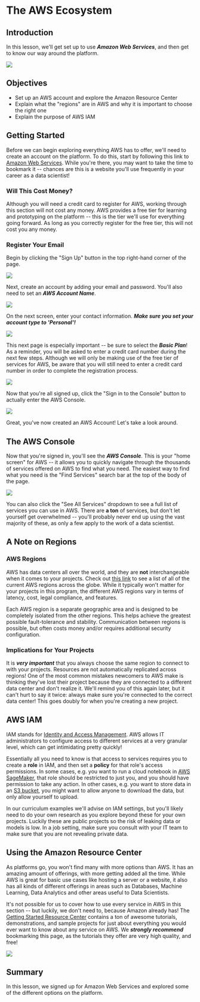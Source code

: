 # The AWS Ecosystem

## Introduction

In this lesson, we'll get set up to use **_Amazon Web Services_**, and then get to know our way around the platform. 

<img src='https://github.com/learn-co-curriculum/dsc-the-aws-ecosystem/raw/master/images/awscloud.svg'>

## Objectives 

- Set up an AWS account and explore the Amazon Resource Center 
- Explain what the "regions" are in AWS and why it is important to choose the right one
- Explain the purpose of AWS IAM


## Getting Started

Before we can begin exploring everything AWS has to offer, we'll need to create an account on the platform. To do this, start by following this link to [Amazon Web Services](https://aws.amazon.com/). While you're there, you may want to take the time to bookmark it -- chances are this is a website you'll use frequently in your career as a data scientist!

### Will This Cost Money?

Although you will need a credit card to register for AWS, working through this section will not cost any money. AWS provides a free tier for learning and prototyping on the platform -- this is the tier we'll use for everything going forward. As long as you correctly register for the free tier, this will not cost you any money. 

### Register Your Email

Begin by clicking the "Sign Up" button in the top right-hand corner of the page. 

<img src='https://github.com/learn-co-curriculum/dsc-the-aws-ecosystem/raw/master/images/aws-1.png'>

Next, create an account by adding your email and password. You'll also need to set an **_AWS Account Name_**. 

<img src='https://github.com/learn-co-curriculum/dsc-the-aws-ecosystem/raw/master/images/aws-2.png'>

On the next screen, enter your contact information. **_Make sure you set your account type to 'Personal'!_** 

<img src='https://github.com/learn-co-curriculum/dsc-the-aws-ecosystem/raw/master/images/aws-3.png'>

This next page is especially important -- be sure to select the **_Basic Plan_**! As a reminder, you will be asked to enter a credit card number during the next few steps. Although we will only be making use of the free tier of services for AWS, be aware that you will still need to enter a credit card number in order to complete the registration process. 

<img src='https://github.com/learn-co-curriculum/dsc-the-aws-ecosystem/raw/master/images/aws-4.png'>

Now that you're all signed up, click the "Sign in to the Console" button to actually enter the AWS Console. 

<img src='https://github.com/learn-co-curriculum/dsc-the-aws-ecosystem/raw/master/images/aws-5.png'>

Great, you've now created an AWS Account! Let's take a look around. 

## The AWS Console

Now that you're signed in, you'll see the **_AWS Console_**. This is your "home screen" for AWS -- it allows you to quickly navigate through the thousands of services offered on AWS to find what you need. The easiest way to find what you need is the "Find Services" search bar at the top of the body of the page. 

<img src='https://github.com/learn-co-curriculum/dsc-the-aws-ecosystem/raw/master/images/aws-6.png'>

You can also click the "See All Services" dropdown to see a full list of services you can use in AWS. There are **a ton** of services, but don't let yourself get overwhelmed -- you'll probably never end up using the vast majority of these, as only a few apply to the work of a data scientist.

## A Note on Regions

### AWS Regions

AWS has data centers all over the world, and they are **not** interchangeable when it comes to your projects. Check out [this link](https://aws.amazon.com/about-aws/global-infrastructure/regions_az/) to see a list of all of the current AWS regions across the globe. While it typically won't matter for your projects in this program, the different AWS regions vary in terms of latency, cost, legal compliance, and features.

Each AWS region is a separate geographic area and is designed to be completely isolated from the other regions. This helps achieve the greatest possible fault-tolerance and stability. Communication between regions is possible, but often costs money and/or requires additional security configuration.

### Implications for Your Projects

It is **_very important_** that you always choose the same region to connect to with your projects. Resources are not automatically replicated across regions! One of the most common mistakes newcomers to AWS make is thinking they've lost their project because they are connected to a different data center and don't realize it. We'll remind you of this again later, but it can't hurt to say it twice: always make sure you're connected to the correct data center! This goes doubly for when you're creating a new project. 

## AWS IAM

IAM stands for [Identity and Access Management](https://aws.amazon.com/iam/). AWS allows IT administrators to configure access to different services at a very granular level, which can get intimidating pretty quickly!

Essentially all you need to know is that access to services requires you to create a **role** in IAM, and then set a **policy** for that role's access permissions. In some cases, e.g. you want to run a cloud notebook in [AWS SageMaker](https://docs.aws.amazon.com/sagemaker/latest/dg/security-iam.html), that role should be restricted to just you, and you should have permission to take any action. In other cases, e.g. you want to store data in an [S3 bucket](https://docs.aws.amazon.com/AmazonS3/latest/userguide/access-control-overview.html), you might want to allow anyone to download the data, but only allow yourself to upload.

In our curriculum examples we'll advise on IAM settings, but you'll likely need to do your own research as you explore beyond these for your own projects. Luckily these are public projects so the risk of leaking data or models is low. In a job setting, make sure you consult with your IT team to make sure that you are not revealing private data.

## Using the Amazon Resource Center

As platforms go, you won't find many with more options than AWS. It has an amazing amount of offerings, with more getting added all the time. While AWS is great for basic use cases like hosting a server or a website, it also has all kinds of different offerings in areas such as Databases, Machine Learning, Data Analytics and other areas useful to Data Scientists.

It's not possible for us to cover how to use every service in AWS in this section -- but luckily, we don't need to, because Amazon already has! The [Getting Started Resource Center](https://aws.amazon.com/getting-started/) contains a ton of awesome tutorials, demonstrations, and sample projects for just about everything you would ever want to know about any service on AWS. We **_strongly recommend_** bookmarking this page, as the tutorials they offer are very high quality, and free!

<img src='https://github.com/learn-co-curriculum/dsc-the-aws-ecosystem/raw/master/images/aws-7.png'>

## Summary

In this lesson, we signed up for Amazon Web Services and explored some of the different options on the platform. 
